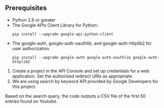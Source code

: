 ## Prerequisites

*   Python 2.6 or greater
*   The Google APIs Client Library for Python:
    ```
    pip install --upgrade google-api-python-client
    ```
*   The google-auth, google-auth-oauthlib, and google-auth-httplib2 for user authorization.
    ```
    pip install --upgrade google-auth google-auth-oauthlib google-auth-httplib2
    ```
    
1. Create a project in the API Console and set up credentials for a web application. Set the authorized redirect URIs as appropriate.
2. We are using search by keyword API provided by Google Developers for this project. 

Based on the search query, the code outputs a CSV file of the first 50 entries found on Youtube. 
